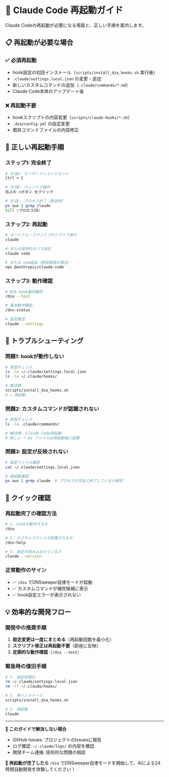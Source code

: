 # 🔄 Claude Code 再起動ガイド

Claude Codeの再起動が必要になる場面と、正しい手順を案内します。

## 📋 再起動が必要な場合

### ✅ 必須再起動
- hook設定の初回インストール（`scripts/install_dza_hooks.sh` 実行後）
- `.claude/settings.local.json` の変更・追加
- 新しいカスタムコマンドの追加（`.claude/commands/*.md`）
- Claude Code本体のアップデート後

### ❌ 再起動不要
- hookスクリプトの内容変更（`scripts/claude-hooks/*.sh`）
- `.dza/config.yml` の設定変更
- 既存コマンドファイルの内容修正

## 🔄 正しい再起動手順

### ステップ1: 完全終了
```bash
# 方法A: キーボードショートカット
Ctrl + C

# 方法B: ウィンドウ操作
右上の ×ボタン をクリック

# 方法C: プロセス終了（緊急時）
ps aux | grep claude
kill <プロセスID>
```

### ステップ2: 再起動
```bash
# ターミナル・コマンドプロンプトで実行
claude

# または具体的なパス指定
claude code

# または npm経由（開発環境の場合）
npx @anthropic/claude-code
```

### ステップ3: 動作確認
```bash
# DZA hook動作確認
/dza --test

# 基本動作確認
/dns-status

# 設定確認
claude --settings
```

## 🚨 トラブルシューティング

### 問題1: hookが動作しない
```bash
# 原因チェック
ls -la ~/.claude/settings.local.json
ls -la ~/.claude/hooks/

# 解決策
scripts/install_dza_hooks.sh
# → 再起動
```

### 問題2: カスタムコマンドが認識されない
```bash
# 原因チェック
ls -la .claude/commands/

# 解決策: Claude Code再起動
# 新しい *.md ファイルは再起動後に認識
```

### 問題3: 設定が反映されない
```bash
# 設定ファイル確認
cat ~/.claude/settings.local.json

# 再起動確認
ps aux | grep claude  # プロセスが完全に終了しているか確認
```

## 📱 クイック確認

### 再起動完了の確認方法
```bash
# 1. hookが動作するか
/dza

# 2. カスタムコマンドが認識されるか
/dns-help

# 3. 設定が読み込まれているか
claude --version
```

### 正常動作のサイン
- ✅ `/dza` でDNSweeper自律モードが起動
- ✅ カスタムコマンドが補完候補に表示
- ✅ hook設定エラーが表示されない

## 💡 効率的な開発フロー

### 開発中の推奨手順
1. **設定変更は一度にまとめる**（再起動回数を最小化）
2. **スクリプト修正は再起動不要**（即座に反映）
3. **定期的な動作確認**（`/dza --test`）

### 緊急時の復旧手順
```bash
# 1. 設定初期化
rm ~/.claude/settings.local.json
rm -rf ~/.claude/hooks/

# 2. 再インストール
scripts/install_dza_hooks.sh

# 3. 再起動
claude
```

---

**🎯 このガイドで解決しない場合**
- GitHub Issues: プロジェクトのIssuesに報告
- ログ確認: `~/.claude/logs/` の内容を確認
- 開発チーム連絡: 技術的な問題の相談

**🚀 再起動が完了したら**
`/dza` でDNSweeper自律モードを開始して、AIによる24時間自動開発を体験してください！